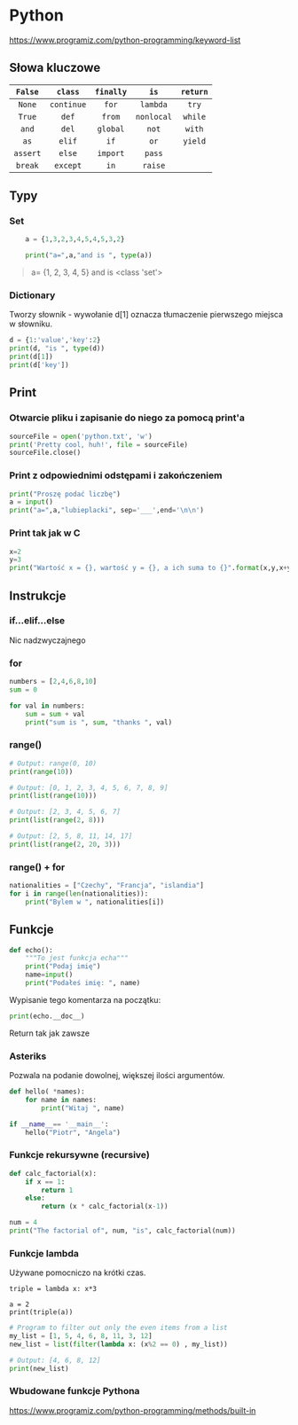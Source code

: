 # Python

https://www.programiz.com/python-programming/keyword-list

## Słowa kluczowe

| `False`  |  `class`   | `finally` |    `is`    | `return` |
| :------: | :--------: | :-------: | :--------: | :------: |
|  `None`  | `continue` |   `for`   |  `lambda`  |  `try`   |
|  `True`  |   `def`    |  `from`   | `nonlocal` | `while`  |
|  `and`   |   `del`    | `global`  |   `not`    |  `with`  |
|   `as`   |   `elif`   |   `if`    |    `or`    | `yield`  |
| `assert` |   `else`   | `import`  |   `pass`   |          |
| `break`  |  `except`  |   `in`    |  `raise`   |          |

## Typy

### Set

```python
    a = {1,3,2,3,4,5,4,5,3,2}

    print("a=",a,"and is ", type(a))
```

> a= {1, 2, 3, 4, 5} and is  <class 'set'>

### Dictionary

Tworzy słownik - wywołanie d[1] oznacza tłumaczenie pierwszego miejsca w słowniku.

```python
d = {1:'value','key':2}
print(d, "is ", type(d))
print(d[1])
print(d['key'])
```

## Print

### Otwarcie pliku i zapisanie do niego za pomocą print'a

```python
sourceFile = open('python.txt', 'w')
print('Pretty cool, huh!', file = sourceFile)
sourceFile.close()
```

### Print z odpowiednimi odstępami i zakończeniem

```python
print("Proszę podać liczbę")
a = input()
print("a=",a,"lubieplacki", sep='___',end='\n\n')
```

### Print tak jak w C

```python
x=2
y=3
print("Wartość x = {}, wartość y = {}, a ich suma to {}".format(x,y,x+y))
```



## Instrukcje

### if...elif...else

Nic nadzwyczajnego

### for

```python
numbers = [2,4,6,8,10]
sum = 0

for val in numbers:
    sum = sum + val
    print("sum is ", sum, "thanks ", val)
```

### range()

```python
# Output: range(0, 10)
print(range(10))

# Output: [0, 1, 2, 3, 4, 5, 6, 7, 8, 9]
print(list(range(10)))

# Output: [2, 3, 4, 5, 6, 7]
print(list(range(2, 8)))

# Output: [2, 5, 8, 11, 14, 17]
print(list(range(2, 20, 3)))
```

### range() + for

```python
nationalities = ["Czechy", "Francja", "islandia"]
for i in range(len(nationalities)):
    print("Bylem w ", nationalities[i])
```

## Funkcje

```python
def echo():
    """To jest funkcja echa"""
    print("Podaj imię")
    name=input()
    print("Podałeś imię: ", name)
```

Wypisanie tego komentarza na początku:

```python
print(echo.__doc__)
```

Return tak jak zawsze

### Asteriks

Pozwala na podanie dowolnej, większej ilości argumentów.

```python
def hello( *names):
    for name in names:
        print("Witaj ", name)

if __name__== '__main__':
    hello("Piotr", "Angela")
```

### Funkcje rekursywne (recursive)

```python
def calc_factorial(x):
    if x == 1:
        return 1
    else:
        return (x * calc_factorial(x-1))

num = 4
print("The factorial of", num, "is", calc_factorial(num))
```

### Funkcje lambda

Używane pomocniczo na krótki czas.

```
triple = lambda x: x*3

a = 2
print(triple(a))
```

```python
# Program to filter out only the even items from a list	
my_list = [1, 5, 4, 6, 8, 11, 3, 12]
new_list = list(filter(lambda x: (x%2 == 0) , my_list))

# Output: [4, 6, 8, 12]
print(new_list)
```



### Wbudowane funkcje Pythona

https://www.programiz.com/python-programming/methods/built-in



